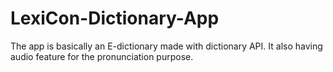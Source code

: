 # LexiCon-Dictionary-App
The app is basically an E-dictionary made with dictionary API. It also having audio feature for the pronunciation purpose.
